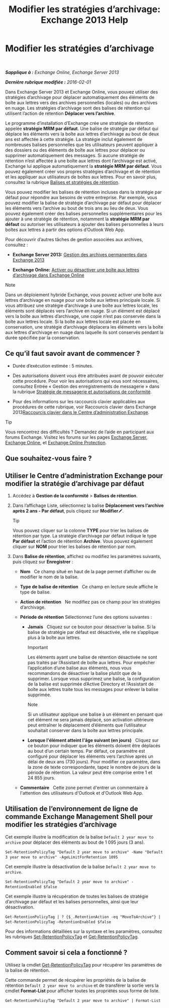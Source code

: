 ﻿---
title: 'Modifier les stratégies d’archivage: Exchange 2013 Help'
TOCTitle: Modifier les stratégies d’archivage
ms:assetid: 1e3002c2-801a-43ea-ae00-52ab34d76b9c
ms:mtpsurl: https://technet.microsoft.com/fr-fr/library/Hh529919(v=EXCHG.150)
ms:contentKeyID: 50477738
ms.date: 04/24/2018
mtps_version: v=EXCHG.150
ms.translationtype: HT
---

# Modifier les stratégies d’archivage

 

_**Sapplique à :** Exchange Online, Exchange Server 2013_

_**Dernière rubrique modifiée :** 2016-02-01_

Dans Exchange Server 2013 et Exchange Online, vous pouvez utiliser des stratégies d’archivage pour déplacer automatiquement des éléments de boîte aux lettres vers des archives personnelles (locales) ou des archives en nuage. Les stratégies d’archivage sont des balises de rétention qui utilisent l’action de rétention **Déplacer vers l’archive**.

Le programme d’installation d’Exchange crée une stratégie de rétention appelée **stratégie MRM par défaut**. Une balise de stratégie par défaut qui déplace les éléments vers la boîte aux lettres d’archivage au bout de deux ans est affectée à cette stratégie. La stratégie inclut également de nombreuses balises personnelles que les utilisateurs peuvent appliquer à des dossiers ou des éléments de boîte aux lettres pour déplacer ou supprimer automatiquement des messages. Si aucune stratégie de rétention n’est affectée à une boîte aux lettres dont l’archivage est activé, Exchange lui applique automatiquement la **stratégie MRM par défaut**. Vous pouvez également créer vos propres stratégies d’archivage et de rétention et les appliquer aux utilisateurs de boîtes aux lettres. Pour en savoir plus, consultez la rubrique [Balises et stratégies de rétention](retention-tags-and-retention-policies-exchange-2013-help.md).

Vous pouvez modifier les balises de rétention incluses dans la stratégie par défaut pour répondre aux besoins de votre entreprise. Par exemple, vous pouvez modifier la balise de stratégie d’archivage par défaut pour déplacer les éléments vers l’archive au bout de trois ans au lieu de deux. Vous pouvez également créer des balises personnelles supplémentaires pour les ajouter à une stratégie de rétention, notamment la **stratégie MRM par défaut** ou autoriser les utilisateurs à ajouter des balises personnelles à leurs boîtes aux lettres à partir des options d’Outlook Web App.

Pour découvrir d’autres tâches de gestion associées aux archives, consultez :

  - **Exchange Server 2013:**  [Gestion des archives permanentes dans Exchange 2013](manage-in-place-archives-in-exchange-2013-exchange-2013-help.md)

  - **Exchange Online:**  [Activer ou désactiver une boîte aux lettres d’archivage dans Exchange Online](https://technet.microsoft.com/fr-fr/library/jj984357\(v=exchg.150\))

> [!NOTE]
> Dans un déploiement hybride Exchange, vous pouvez activer une boîte aux lettres d’archivage en nuage pour une boîte aux lettres principale locale. Si vous attribuez une stratégie d’archivage à une boîte aux lettres locale, les éléments sont déplacés vers l’archive en nuage. Si un élément est déplacé vers la boîte aux lettres d’archivage, une copie n’est pas conservée dans la boîte aux lettres locale. Si la boîte aux lettres locale est placée en conservation, une stratégie d’archivage déplacera les éléments vers la boîte aux lettres d’archivage en nuage dans laquelle ils sont conservés pendant la durée spécifiée par la conservation.


## Ce qu’il faut savoir avant de commencer ?

  - Durée d’exécution estimée : 5 minutes.

  - Des autorisations doivent vous être attribuées avant de pouvoir exécuter cette procédure. Pour voir les autorisations qui vous sont nécessaires, consultez Entrée « Gestion des enregistrements de messagerie » dans la rubrique [Stratégie de messagerie et autorisations de conformité](messaging-policy-and-compliance-permissions-exchange-2013-help.md).

  - Pour des informations sur les raccourcis clavier applicables aux procédures de cette rubrique, voir Raccourcis clavier dans Exchange 2013[Raccourcis clavier dans le Centre d’administration Exchange](keyboard-shortcuts-in-the-exchange-admin-center-exchange-online-protection-help.md).

> [!TIP]
> Vous rencontrez des difficultés ? Demandez de l’aide en participant aux forums Exchange. Visitez les forums sur les pages <a href="https://go.microsoft.com/fwlink/p/?linkid=60612">Exchange Server</a>, <a href="https://go.microsoft.com/fwlink/p/?linkid=267542">Exchange Online</a>, et <a href="https://go.microsoft.com/fwlink/p/?linkid=285351">Exchange Online Protection</a>.


## Que souhaitez-vous faire ?

## Utiliser le Centre d’administration Exchange pour modifier la stratégie d’archivage par défaut

1.  Accédez à **Gestion de la conformité** \> **Balises de rétention**.

2.  Dans l’affichage Liste, sélectionnez la balise **Déplacement vers l’archive après 2 ans - Par défaut**, puis cliquez sur **Modifier**![Icône Modifier](images/Bb124582.6f53ccb2-1f13-4c02-bea0-30690e6ea71d(EXCHG.150).gif "Icône Modifier").
    
    > [!TIP]
    > Vous pouvez cliquer sur la colonne <strong>TYPE</strong> pour trier les balises de rétention par type. La stratégie d’archivage par défaut indique le type <strong>Par défaut</strong> et l’action de rétention <strong>Archive</strong>. Vous pouvez également cliquer sur <strong>NOM</strong> pour trier les balises de rétention par nom.


3.  Dans **Balise de rétention**, affichez ou modifiez les paramètres suivants, puis cliquez sur **Enregistrer** :
    
      - **Nom**   Ce champ situé en haut de la page permet d’afficher ou de modifier le nom de la balise.
    
      - **Type de balise de rétention**   Ce champ en lecture seule affiche le type de balise.
    
      - **Action de rétention**   Ne modifiez pas ce champ pour les stratégies d’archivage.
    
      - **Période de rétention** Sélectionnez l’une des options suivantes :
        
          - **Jamais**   Cliquez sur ce bouton pour désactiver la balise. Si la balise de stratégie par défaut est désactivée, elle ne s’applique plus à la boîte aux lettres.
            
            > [!important]
            > Les éléments ayant une balise de rétention désactivée ne sont pas traités par l’Assistant de boîte aux lettres. Pour empêcher l’application d’une balise aux éléments, nous vous recommandons de désactiver la balise plutôt que de la supprimer. Lorsque vous supprimez une balise, la configuration de la balise est supprimée d’Active Directory et l’Assistant de boîte aux lettres traite tous les messages pour enlever la balise supprimée.
            
            > [!NOTE]
            > Si un utilisateur applique une balise à un élément en pensant que cet élément ne sera jamais déplacé, son activation ultérieure peut entraîner le déplacement d’éléments que l’utilisateur souhaitait conserver dans la boîte aux lettres principale.
        
          - **Lorsque l'élément atteint l'âge suivant (en jours)**   Cliquez sur ce bouton pour indiquer que les éléments doivent être déplacés au bout d’un certain temps. Par défaut, ce paramètre est configuré pour déplacer les éléments vers l’archive après un délai de deux ans (730 jours). Pour modifier ce paramètre, dans la zone de texte correspondante, tapez le nombre de jours de la période de rétention. La valeur peut être comprise entre 1 et 24 855 jours.
    
      - **Commentaire**   Cette zone permet d'entrer un commentaire à l'attention des utilisateurs d'Outlook et d'Outlook Web App.

## Utilisation de l’environnement de ligne de commande Exchange Management Shell pour modifier les stratégies d’archivage

Cet exemple illustre la modification de la balise `Default 2 year move to archive` pour déplacer des éléments au bout de 1 095 jours (3 ans).

    Set-RetentionPolicyTag "Default 2 year move to archive" -Name "Default 3 year move to archive" -AgeLimitForRetention 1095

Cet exemple illustre la désactivation de la balise `Default 2 year move to archive`.

    Set-RetentionPolicyTag "Default 2 year move to archive" -RetentionEnabled $false

Cet exemple illustre la récupération de toutes les balises de stratégie d’archivage par défaut et les balises personnelles, ainsi que leur désactivation.

    Get-RetentionPolicyTag | ? {$_.RetentionAction -eq "MoveToArchive"} | Set-RetentionPolicyTag -RetentionEnabled $false

Pour des informations détaillées sur la syntaxe et les paramètres, consultez les rubriques [Set-RetentionPolicyTag](https://technet.microsoft.com/fr-fr/library/dd298042\(v=exchg.150\)) et [Get-RetentionPolicyTag](https://technet.microsoft.com/fr-fr/library/dd298009\(v=exchg.150\)).

## Comment savoir si cela a fonctionné ?

Utilisez la cmdlet [Get-RetentionPolicyTag](https://technet.microsoft.com/fr-fr/library/dd298009\(v=exchg.150\)) pour récupérer les paramètres de la balise de rétention.

Cette commande permet de récupérer les propriétés de la balise de rétention `Default 2 year move to archive` et de transférer la sortie vers la cmdlet **Format-List** pour afficher toutes les propriétés sous forme de liste.

    Get-RetentionPolicyTag "Default 2 year move to archive" | Format-List

